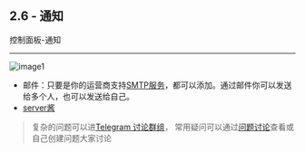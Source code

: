 [image1]:https://raw.githubusercontent.com/FxPool/FXMinerProxy/main/image/tutorial/ch2-notify.png
[Telegram 讨论群组]:https://t.me/fxminerproxy_chat_cn
[问题讨论]:https://github.com/FxPool/FXMinerProxy/issues
[SMTP服务]:https://baike.baidu.com/item/SMTP/175887
[server酱]:https://sct.ftqq.com/

## 2.6 - 通知
控制面板-通知
___
![image1]
- 邮件：只要是你的运营商支持[SMTP服务]，都可以添加。通过邮件你可以发送给多个人，也可以发送给自己。
- [server酱]

> 复杂的问题可以进[Telegram 讨论群组]， 常用疑问可以通过[问题讨论]查看或自己创建问题大家讨论